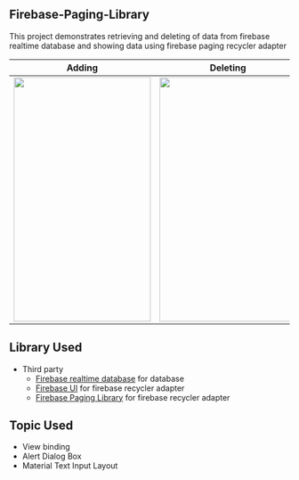 ## Firebase-Paging-Library
This project demonstrates retrieving and deleting of data from firebase realtime database and showing data using firebase paging recycler adapter

Adding             |  Deleting
:-------------------------:|:-------------------------:
<img src="https://drive.google.com/file/d/1fvo6s7nRVg5YBaAW_c2RsFtzrrVTnpzL/view?usp=share_link" width="246" height="438">  |  <img src="https://drive.google.com/file/d/1rUlbcGKk_ijUVBkZncGTjZIQ4NKFTp9E/view?usp=share_link" width="246" height="438">

## Library Used
* Third party
  * [Firebase realtime database][1] for database
  * [Firebase UI][2] for firebase recycler adapter
  * [Firebase Paging Library][3] for firebase recycler adapter
  
## Topic Used
 * View binding
 * Alert Dialog Box
 * Material Text Input Layout

[1]:  https://firebase.google.com/docs/database/android/start
[2]:  https://github.com/firebase/FirebaseUI-Android
[3]: https://firebaseopensource.com/projects/patilshreyas/firebaserecyclerpagination/
